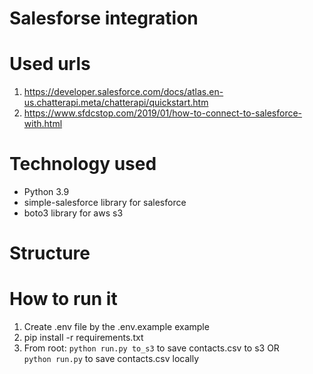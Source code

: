 # Salesforse integration

# Used urls
1. https://developer.salesforce.com/docs/atlas.en-us.chatterapi.meta/chatterapi/quickstart.htm
2. https://www.sfdcstop.com/2019/01/how-to-connect-to-salesforce-with.html

# Technology used
 - Python 3.9 
 - simple-salesforce library for salesforce
 - boto3 library for aws s3

# Structure



# How to run it
1. Create .env file by the .env.example example
2. pip install -r requirements.txt
3. From root:
```python run.py to_s3``` to save contacts.csv to s3 OR<br>
```python run.py``` to save contacts.csv locally

